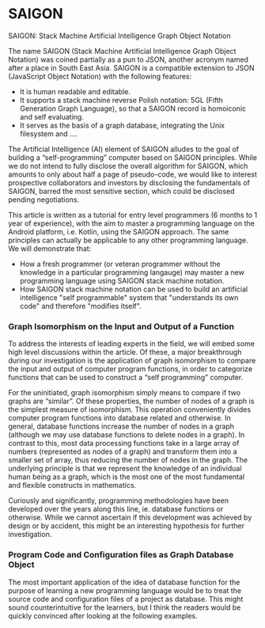 # SAIGON
SAIGON: Stack Machine Artificial Intelligence Graph Object Notation


The name SAIGON (Stack Machine Artificial Intelligence Graph Object Notation) was coined partially as a pun to JSON, another acronym named after a place in South East Asia. SAIGON is a compatible extension to JSON (JavaScript Object Notation) with the following features:

- It is human readable and editable.
- It supports a stack machine reverse Polish notation: 5GL (Fifth Generation Graph Language), so that a SAIGON record is homoiconic and self evaluating.
- It serves as the basis of a graph database, integrating the Unix filesystem and ….

The Artificial Intelligence (AI) element of SAIGON alludes to the goal of building a “self-programming” computer based on SAIGON principles. While we do not intend to fully disclose the overall algorithm for SAIGON, which amounts to only about half a page of pseudo-code, we would like to interest prospective collaborators and investors by disclosing the fundamentals of SAIGON, barred the most sensitive section, which could be disclosed pending negotiations.

This article is written as a tutorial for entry level programmers (6 months to 1 year of experience), with the aim to master a programming language on the Android platform, i.e. Kotlin, using the SAIGON approach. The same principles can actually be applicable to any other programming language. We will demonstrate that:

- How a fresh programmer (or veteran programmer without the knowledge in a particular programming langauge) may master a new programming language using SAIGON stack machine notation.
- How SAIGON stack machine notation can be used to build an artificial intelligence "self programmable" system that "understands its own code" and therefore "modifies itself".


### Graph Isomorphism on the Input and Output of a Function

To address the interests of leading experts in the field, we will embed some high level discussions within the article. Of these, a major breakthrough during our investigation is the application of graph isomorphism to compare the input and output of computer program functions, in order to categorize functions that can be used to construct a “self programming” computer.

For the uninitiated, graph isomorphism simply means to compare if two graphs are “similar”. Of these properties, the number of nodes of a graph is the simplest measure of isomorphism. This operation conveniently divides computer program functions into database related and otherwise. In general, database functions increase the number of nodes in a graph (although we may use database functions to delete nodes in a graph). In contrast to this, most data processing functions take in a large array of numbers (represented as nodes of a graph) and transform them into a smaller set of array, thus reducing the number of nodes in the graph. The underlying principle is that we represent the knowledge of an individual human being as a graph, which is the most one of the most fundamental and flexible constructs in mathematics.

Curiously and significantly, programming methodologies have been developed over the years along this line, ie. database functions or otherwise. While we cannot ascertain if this development was achieved by design or by accident, this might be an interesting hypothesis for further investigation.


### Program Code and Configuration files as Graph Database Object

The most important application of the idea of database function for the purpose of learning a new programming language would be to treat the source code and configuration files of a project as database. This might sound counterintuitive for the learners, but I think the readers would be quickly convinced after looking at the following examples.
